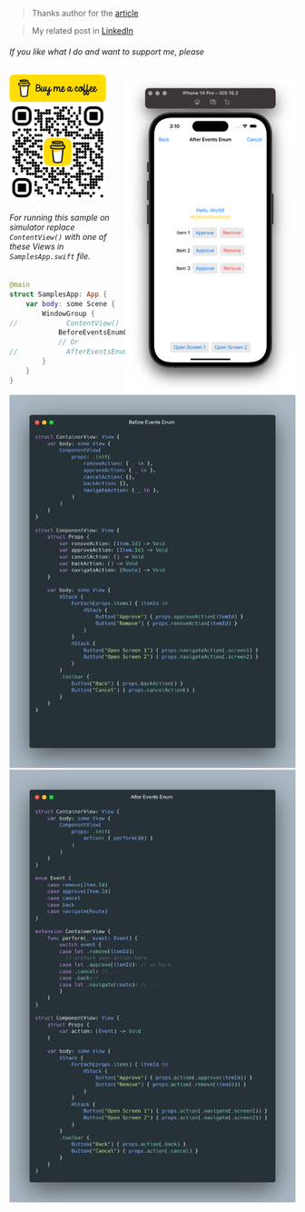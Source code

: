 > Thanks author for the [article](https://azamsharp.com/2023/01/24/grouping-events-swiftui-view-using-enums.md.html)

> My related post in [LinkedIn](https://www.linkedin.com/posts/vladyslav-fil_iosdevelopment-swiftui-codingtips-activity-7030172083221319680-D6kS?utm_source=share&utm_medium=member_desktop)

###### If you like what I do and want to support me, please

<img src="resources/Device.png" width="300px" align="right">

<a href="https://www.buymeacoffee.com/vfil" align="left">
<img src="../../bmc/bmc-button.png" width="170px">
<br/>
<img src="../../bmc/bmc_qr.png" width="170px">
</a>

###### For running this sample on simulator replace `ContentView()` with one of these Views in `SamplesApp.swift` file.

```swift
@main
struct SamplesApp: App {
    var body: some Scene {
        WindowGroup {
//            ContentView()
            BeforeEventsEnumContainerView()
            // Or
//            AfterEventsEnumContainerView()
        }
    }
}
```

<img src="resources/BeforeEventsEnum.png">
<img src="resources/AfterEventsEnum.png">
